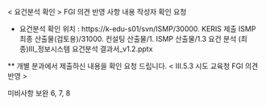 < 요건분석 확인 >
FGI 의견 반영 사항 내용 작성자 확인 요청

- 요건분석 확인 위치 :
   https://k-edu-s01/svn/ISMP/30000.  KERIS 제출 ISMP 최종 산출물(검토용)/31000. 컨설팅 산출물/1. ISMP 산출물/1.3 요건 분석
  (최종)Ⅲ_정보시스템 요건분석 결과서_v1.2.pptx

** 개별 분과에서 제출하신 내용을 확인 요청 드립니다.
 < III.5.3 시도 교육청 FGI 의견 반영 >


미비사항 보완 6, 7, 8